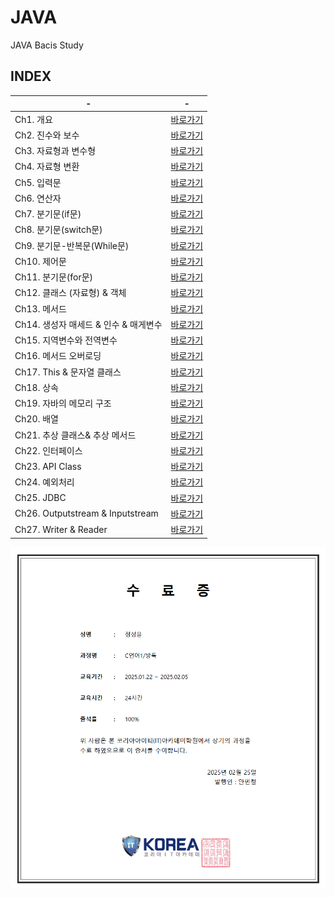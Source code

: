 # JAVA
JAVA Bacis Study

INDEX
---
|-|-|
|-|-|
|Ch1. 개요|[바로가기](./00.%20공부정리/Ch1.%20개요)|
|Ch2. 진수와 보수|[바로가기](00.%20공부정리/Ch2.%20진수와%20보수)|
|Ch3. 자료형과 변수형|[바로가기](./00.%20공부정리/Ch3.%20자료형과%20변수형)|
|Ch4. 자료형 변환|[바로가기](./00.%20공부정리/Ch4.%20자료형%20변환)|
|Ch5. 입력문|[바로가기](./00.%20공부정리/Ch5.%20입력문)|
|Ch6. 연산자|[바로가기](./00.%20공부정리/Ch6.%20연산자)|-|
|Ch7. 분기문(if문)|[바로가기](./00.%20공부정리/Ch7.%20분기문(if문))|
|Ch8. 분기문(switch문)|[바로가기](./00.%20공부정리/Ch8.%20분기문(switch문))|
|Ch9. 분기문-반복문(While문)|[바로가기](./00.%20공부정리/Ch9.%20분기문-반복문(While문))|
|Ch10. 제어문|[바로가기](./00.%20공부정리/Ch10.%20제어문)|
|Ch11. 분기문(for문)|[바로가기](./00.%20공부정리/Ch11.%20분기문(for문))|
|Ch12. 클래스 (자료형) & 객체|[바로가기](./00.%20공부정리/Ch12.%20클래스%20(자료형)%20&%20객체)|
|Ch13. 메서드|[바로가기](./00.%20공부정리/Ch13.메서드)|
|Ch14. 생성자 매세드 & 인수 & 매게변수|[바로가기](./00.%20공부정리/Ch14%20.생성자%20매세드%20&%20인수%20&%20매게변수)|
|Ch15. 지역변수와 전역변수|[바로가기](./00.%20공부정리/Ch15.%20지역변수와%20전역변수)|
|Ch16. 메서드 오버로딩|[바로가기](./00.%20공부정리/Ch16.%20메서드%20오버로딩)|
|Ch17. This & 문자열 클래스|[바로가기](./00.%20공부정리/Ch17.%20This%20&%20문자열%20클래스)|
|Ch18. 상속|[바로가기](./00.%20공부정리/Ch18.%20상속)|
|Ch19. 자바의 메모리 구조|[바로가기](./00.%20공부정리/Ch19.%20자바의%20메모리%20구조)|
|Ch20. 배열|[바로가기](./00.%20공부정리/Ch20.%20배열)|
|Ch21. 추상 클래스& 추상 메서드|[바로가기](./00.%20공부정리/Ch21.%20추상%20클래스&%20추상%20메서드)|
|Ch22. 인터페이스|[바로가기](./00.%20공부정리/Ch22.%20인터페이스)|
|Ch23. API Class|[바로가기](./00.%20공부정리/Ch23.%20API%20Class)|
|Ch24. 예외처리|[바로가기](./00.%20공부정리/Ch24.%20예외처리)|
|Ch25. JDBC|[바로가기](./00.%20공부정리/Ch25.%20JDBC)|
|Ch26. Outputstream & Inputstream|[바로가기](./00.%20공부정리/Ch26.%20Outputstream%20&%20Inputstream)|
|Ch27. Writer & Reader|[바로가기](./00.%20공부정리/Ch27.%20Writer%20&%20Reader)|
<img src="C언어1.png" />
